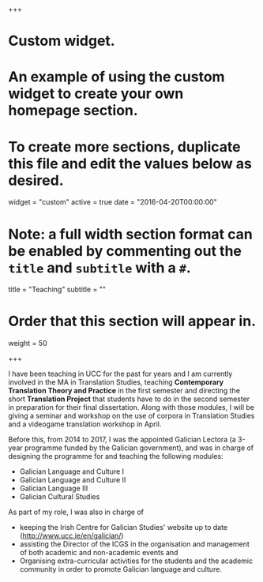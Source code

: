 +++
# Custom widget.
# An example of using the custom widget to create your own homepage section.
# To create more sections, duplicate this file and edit the values below as desired.
widget = "custom"
active = true
date = "2016-04-20T00:00:00"

# Note: a full width section format can be enabled by commenting out the `title` and `subtitle` with a `#`.
title = "Teaching"
subtitle = ""

# Order that this section will appear in.
weight = 50

+++

I have been teaching in UCC for the past for years and I am currently involved in the MA in Translation Studies, teaching **Contemporary Translation Theory and Practice** in the first semester and directing the short **Translation Project** that students have to do in the second semester in preparation for their final dissertation. Along with those modules, I will be giving a seminar and workshop on the use of corpora in Translation Studies and a videogame translation workshop in April.

Before this, from 2014 to 2017, I was the appointed Galician Lectora (a 3-year programme funded by the Galician government), and was  in charge of designing the programme for and teaching the following modules:

* Galician Language and Culture I
* Galician Language and Culture II
* Galician Language III
* Galician Cultural Studies

As part of my role, I was also in charge of 
* keeping the Irish Centre for Galician Studies' website up to date (http://www.ucc.ie/en/galician/)
* assisting the Director of the ICGS in the organisation and management of both academic and non-academic events and
* Organising extra-curricular activities for the students and the academic community in order to promote Galician language and culture.

